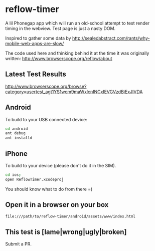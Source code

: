 reflow-timer
============

A lil Phonegap app which will run an old-school attempt to test
render timing in the webview. Test page is just a nasty DOM.

Inspired to gather some data by
http://sealedabstract.com/rants/why-mobile-web-apps-are-slow/

The code used here and thinking behind it at the time it was
originally written:
http://www.browserscope.org/reflow/about


Latest Test Results
--------------------

http://www.browserscope.org/browse?category=usertest_agt1YS1wcm9maWxlcnINCxIEVGVzdBiExJIVDA


Android
--------

To build to your USB connected device:

```bash
cd android
ant debug
ant installd
```


iPhone
-------

To build to your device (please don't do it in the SIM).

```bash
cd ios;
open ReflowTimer.xcodeproj
```

You should know what to do from there =)


Open it in a browser on your box
---------------------------------

```bash
file:///path/to/reflow-timer/android/assets/www/index.html
```


This test is [lame|wrong|ugly|broken]
-------------------------------------

Submit a PR.
